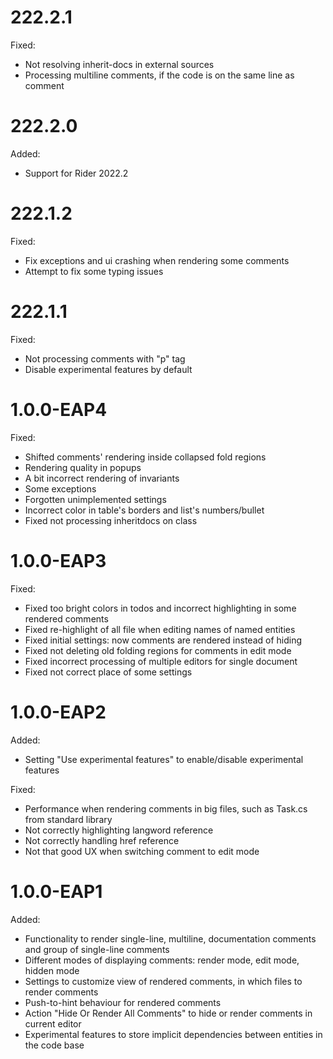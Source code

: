 # 222.2.1

Fixed:

- Not resolving inherit-docs in external sources
- Processing multiline comments, if the code is on the same line as comment

# 222.2.0

Added:

- Support for Rider 2022.2 

# 222.1.2

Fixed:

- Fix exceptions and ui crashing when rendering some comments
- Attempt to fix some typing issues

# 222.1.1

Fixed:

- Not processing comments with "p" tag
- Disable experimental features by default

# 1.0.0-EAP4

Fixed:

- Shifted comments' rendering inside collapsed fold regions
- Rendering quality in popups
- A bit incorrect rendering of invariants
- Some exceptions
- Forgotten unimplemented settings
- Incorrect color in table's borders and list's numbers/bullet
- Fixed not processing inheritdocs on class

# 1.0.0-EAP3

Fixed:

- Fixed too bright colors in todos and incorrect highlighting in some rendered comments
- Fixed re-highlight of all file when editing names of named entities
- Fixed initial settings: now comments are rendered instead of hiding
- Fixed not deleting old folding regions for comments in edit mode
- Fixed incorrect processing of multiple editors for single document
- Fixed not correct place of some settings

# 1.0.0-EAP2

Added:

- Setting "Use experimental features" to enable/disable experimental features 

Fixed:

- Performance when rendering comments in big files, such as Task.cs from standard library
- Not correctly highlighting langword reference
- Not correctly handling href reference
- Not that good UX when switching comment to edit mode

# 1.0.0-EAP1

Added:

- Functionality to render single-line, multiline, documentation comments and group of single-line comments
- Different modes of displaying comments: render mode, edit mode, hidden mode
- Settings to customize view of rendered comments, in which files to render comments
- Push-to-hint behaviour for rendered comments
- Action "Hide Or Render All Comments" to hide or render comments in current editor
- Experimental features to store implicit dependencies between entities in the code base
